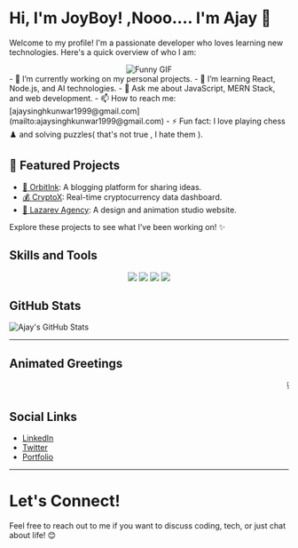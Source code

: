 # Hi, I'm JoyBoy! ,Nooo.... I'm Ajay 👋

Welcome to my profile! I'm a passionate developer who loves learning new technologies. Here's a quick overview of who I am:
<div align="center">
  <img src="https://media.giphy.com/media/3NtY188QaxDdC/giphy.gif" alt="Funny GIF">
</div>
- 🔭 I’m currently working on my personal projects.
- 🌱 I’m learning React, Node.js, and AI technologies.
- 💬 Ask me about JavaScript, MERN Stack, and web development.
- 📫 How to reach me: [ajaysinghkunwar1999@gmail.com](mailto:ajaysinghkunwar1999@gmail.com)
- ⚡ Fun fact: I love playing chess ♟️ and solving puzzles( that's not true , I hate them ).

## 🌟 Featured Projects
- [🚀 OrbitInk](https://orbit-ink-ajays-projects-37278e66.vercel.app/): A blogging platform for sharing ideas.
- [💰 CryptoX](https://react-crypto-app-swart-six.vercel.app/coin/bitcoin): Real-time cryptocurrency data dashboard.
- [🎨 Lazarev Agency](https://lazarev-ashen-nine.vercel.app): A design and animation studio website.

Explore these projects to see what I’ve been working on! ✨


## Skills and Tools

<div align="center">
  <img src="https://img.shields.io/badge/JavaScript-F7DF1E?style=flat&logo=javascript&logoColor=black" />
  <img src="https://img.shields.io/badge/React-61DAFB?style=flat&logo=react&logoColor=black" />
  <img src="https://img.shields.io/badge/Node.js-339933?style=flat&logo=node.js&logoColor=white" />
  <img src="https://img.shields.io/badge/MongoDB-4DB33D?style=flat&logo=mongodb&logoColor=white" />
</div>

## GitHub Stats

![Ajay's GitHub Stats](https://github-readme-stats.vercel.app/api?username=AjaySinghKunwar007&show_icons=true&count_private=true&hide_title=true&hide=prs&theme=radical)

---

## Animated Greetings

<marquee behavior="scroll" direction="left">💻 I'm into coding every day! 🚀</marquee>

## Social Links

- [LinkedIn](https://www.linkedin.com/in/ajay-singh-kunwar-854524239/)
- [Twitter](https://x.com/Ajaykunwar_007)
- [Portfolio](https://ajayportfolio.freewebhostmost.com/)

---

# Let's Connect!

Feel free to reach out to me if you want to discuss coding, tech, or just chat about life! 😊
